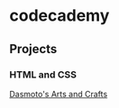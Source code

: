 # codecademy

## Projects
### HTML and CSS
[Dasmoto's Arts and Crafts](https://samir70.github.io/codecademy/fullStack/HTML/Dasmotos_Art/)
